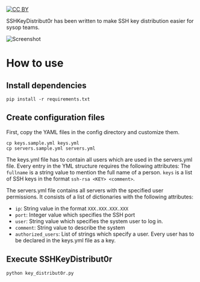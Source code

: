 [![CC BY](http://mirrors.creativecommons.org/presskit/buttons/80x15/svg/by.svg)](http://creativecommons.org/licenses/by/4.0/)

SSHKeyDistribut0r has been written to make SSH key distribution easier
for sysop teams.

![Screenshot](http://i.imgur.com/qoKm9dl.png)

# How to use
## Install dependencies
```
pip install -r requirements.txt
```

## Create configuration files
First, copy the YAML files in the config directory and customize them.
```
cp keys.sample.yml keys.yml
cp servers.sample.yml servers.yml
```
The keys.yml file has to contain all users which are used in the
servers.yml file. Every entry in the YML structure requires the
following attributes:
The `fullname` is a string value to mention the full name of a person.
`keys` is a list of SSH keys in the format `ssh-rsa <KEY> <comment>`.

The servers.yml file contains all servers with the specified user
permissions. It consists of a list of dictionaries with the following
attributes:
* `ip`: String value in the format `XXX.XXX.XXX.XXX`
* `port`: Integer value which specifies the SSH port
* `user`: String value which specifies the system user to log in.
* `comment`: String value to describe the system
* `authorized_users`: List of strings which specify a user. Every user
    has to be declared in the keys.yml file as a key.

## Execute SSHKeyDistribut0r
```
python key_distribut0r.py
```
